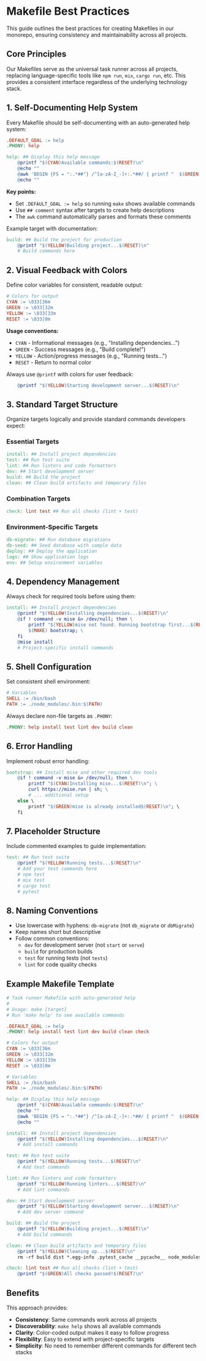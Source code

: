 # Makefile Best Practices

This guide outlines the best practices for creating Makefiles in our monorepo, ensuring consistency and maintainability across all projects.

## Core Principles

Our Makefiles serve as the universal task runner across all projects, replacing language-specific tools like `npm run`, `mix`, `cargo run`, etc. This provides a consistent interface regardless of the underlying technology stack.

## 1. Self-Documenting Help System

Every Makefile should be self-documenting with an auto-generated help system:

```makefile
.DEFAULT_GOAL := help
.PHONY: help

help: ## Display this help message
	@printf "$(CYAN)Available commands:$(RESET)\n"
	@echo ""
	@awk 'BEGIN {FS = ":.*##"} /^[a-zA-Z_-]+:.*##/ { printf "  $(GREEN)%-15s$(RESET) %s\n", $$1, $$2 }' $(MAKEFILE_LIST)
	@echo ""
```

**Key points:**
- Set `.DEFAULT_GOAL := help` so running `make` shows available commands
- Use `## comment` syntax after targets to create help descriptions
- The `awk` command automatically parses and formats these comments

Example target with documentation:
```makefile
build: ## Build the project for production
	@printf "$(YELLOW)Building project...$(RESET)\n"
	# Build commands here
```

## 2. Visual Feedback with Colors

Define color variables for consistent, readable output:

```makefile
# Colors for output
CYAN := \033[36m
GREEN := \033[32m
YELLOW := \033[33m
RESET := \033[0m
```

**Usage conventions:**
- `CYAN` - Informational messages (e.g., "Installing dependencies...")
- `GREEN` - Success messages (e.g., "Build complete!")
- `YELLOW` - Action/progress messages (e.g., "Running tests...")
- `RESET` - Return to normal color

Always use `@printf` with colors for user feedback:
```makefile
	@printf "$(YELLOW)Starting development server...$(RESET)\n"
```

## 3. Standard Target Structure

Organize targets logically and provide standard commands developers expect:

### Essential Targets
```makefile
install: ## Install project dependencies
test: ## Run test suite
lint: ## Run linters and code formatters
dev: ## Start development server
build: ## Build the project
clean: ## Clean build artifacts and temporary files
```

### Combination Targets
```makefile
check: lint test ## Run all checks (lint + test)
```

### Environment-Specific Targets
```makefile
db-migrate: ## Run database migrations
db-seed: ## Seed database with sample data
deploy: ## Deploy the application
logs: ## Show application logs
env: ## Setup environment variables
```

## 4. Dependency Management

Always check for required tools before using them:

```makefile
install: ## Install project dependencies
	@printf "$(YELLOW)Installing dependencies...$(RESET)\n"
	@if ! command -v mise &> /dev/null; then \
		printf "$(YELLOW)mise not found. Running bootstrap first...$(RESET)\n"; \
		$(MAKE) bootstrap; \
	fi
	@mise install
	# Project-specific install commands
```

## 5. Shell Configuration

Set consistent shell environment:

```makefile
# Variables
SHELL := /bin/bash
PATH := ./node_modules/.bin:$(PATH)
```

Always declare non-file targets as `.PHONY`:
```makefile
.PHONY: help install test lint dev build clean
```

## 6. Error Handling

Implement robust error handling:

```makefile
bootstrap: ## Install mise and other required dev tools
	@if ! command -v mise &> /dev/null; then \
		printf "$(CYAN)Installing mise...$(RESET)\n"; \
		curl https://mise.run | sh; \
		# ... additional setup
	else \
		printf "$(GREEN)mise is already installed$(RESET)\n"; \
	fi
```

## 7. Placeholder Structure

Include commented examples to guide implementation:

```makefile
test: ## Run test suite
	@printf "$(YELLOW)Running tests...$(RESET)\n"
	# Add your test commands here
	# npm test
	# mix test
	# cargo test
	# pytest
```

## 8. Naming Conventions

- Use lowercase with hyphens: `db-migrate` (not `db_migrate` or `dbMigrate`)
- Keep names short but descriptive
- Follow common conventions:
  - `dev` for development server (not `start` or `serve`)
  - `build` for production builds
  - `test` for running tests (not `tests`)
  - `lint` for code quality checks

## Example Makefile Template

```makefile
# Task runner Makefile with auto-generated help
# 
# Usage: make [target]
# Run 'make help' to see available commands

.DEFAULT_GOAL := help
.PHONY: help install test lint dev build clean check

# Colors for output
CYAN := \033[36m
GREEN := \033[32m
YELLOW := \033[33m
RESET := \033[0m

# Variables
SHELL := /bin/bash
PATH := ./node_modules/.bin:$(PATH)

help: ## Display this help message
	@printf "$(CYAN)Available commands:$(RESET)\n"
	@echo ""
	@awk 'BEGIN {FS = ":.*##"} /^[a-zA-Z_-]+:.*##/ { printf "  $(GREEN)%-15s$(RESET) %s\n", $$1, $$2 }' $(MAKEFILE_LIST)
	@echo ""

install: ## Install project dependencies
	@printf "$(YELLOW)Installing dependencies...$(RESET)\n"
	# Add install commands

test: ## Run test suite
	@printf "$(YELLOW)Running tests...$(RESET)\n"
	# Add test commands

lint: ## Run linters and code formatters
	@printf "$(YELLOW)Running linters...$(RESET)\n"
	# Add lint commands

dev: ## Start development server
	@printf "$(YELLOW)Starting development server...$(RESET)\n"
	# Add dev server command

build: ## Build the project
	@printf "$(YELLOW)Building project...$(RESET)\n"
	# Add build commands

clean: ## Clean build artifacts and temporary files
	@printf "$(YELLOW)Cleaning up...$(RESET)\n"
	rm -rf build dist *.egg-info .pytest_cache __pycache__ node_modules

check: lint test ## Run all checks (lint + test)
	@printf "$(GREEN)All checks passed!$(RESET)\n"
```

## Benefits

This approach provides:
- **Consistency**: Same commands work across all projects
- **Discoverability**: `make help` shows all available commands
- **Clarity**: Color-coded output makes it easy to follow progress
- **Flexibility**: Easy to extend with project-specific targets
- **Simplicity**: No need to remember different commands for different tech stacks